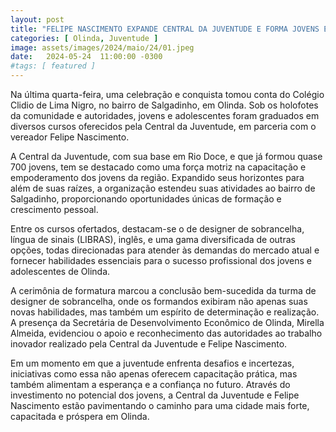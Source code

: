 ```yaml
---
layout: post
title: "FELIPE NASCIMENTO EXPANDE CENTRAL DA JUVENTUDE E FORMA JOVENS EM SALGADINHO"
categories: [ Olinda, Juventude ]
image: assets/images/2024/maio/24/01.jpeg
date:   2024-05-24  11:00:00 -0300
#tags: [ featured ]
---
```

Na última quarta-feira, uma celebração e conquista tomou conta do Colégio Clidio de Lima Nigro, no bairro de Salgadinho, em Olinda. Sob os holofotes da comunidade e autoridades, jovens e adolescentes foram graduados em diversos cursos oferecidos pela Central da Juventude, em parceria com o vereador Felipe Nascimento.

A Central da Juventude, com sua base em Rio Doce, e que já formou quase 700 jovens, tem se destacado como uma força motriz na capacitação e empoderamento dos jovens da região. Expandido seus horizontes para além de suas raízes, a organização estendeu suas atividades ao bairro de Salgadinho, proporcionando oportunidades únicas de formação e crescimento pessoal.

Entre os cursos ofertados, destacam-se o de designer de sobrancelha, língua de sinais (LIBRAS), inglês, e uma gama diversificada de outras opções, todas direcionadas para atender às demandas do mercado atual e fornecer habilidades essenciais para o sucesso profissional dos jovens e adolescentes de Olinda.

A cerimônia de formatura marcou a conclusão bem-sucedida da turma de designer de sobrancelha, onde os formandos exibiram não apenas suas novas habilidades, mas também um espírito de determinação e realização. A presença da Secretária de Desenvolvimento Econômico de Olinda, Mirella Almeida, evidenciou o apoio e reconhecimento das autoridades ao trabalho inovador realizado pela Central da Juventude e Felipe Nascimento.

Em um momento em que a juventude enfrenta desafios e incertezas, iniciativas como essa não apenas oferecem capacitação prática, mas também alimentam a esperança e a confiança no futuro. Através do investimento no potencial dos jovens, a Central da Juventude e Felipe Nascimento estão pavimentando o caminho para uma cidade mais forte, capacitada e próspera em Olinda.

